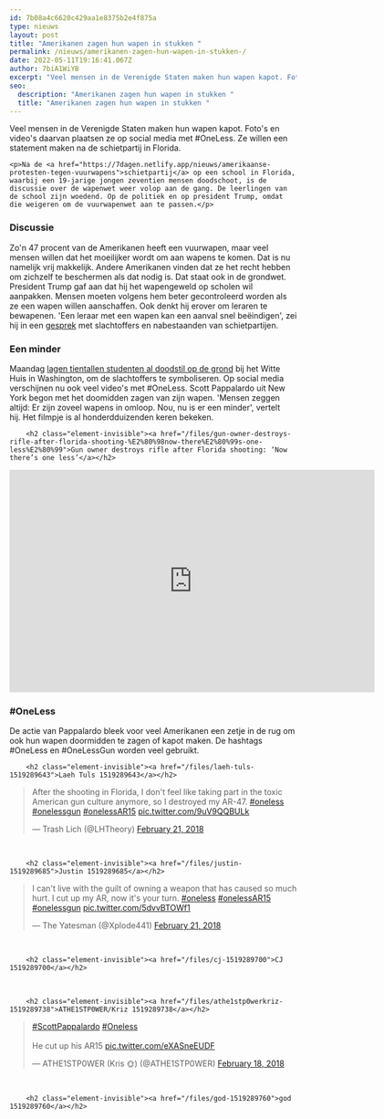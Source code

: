 ```yaml
---
id: 7b08a4c6620c429aa1e8375b2e4f875a
type: nieuws
layout: post
title: "Amerikanen zagen hun wapen in stukken "
permalink: /nieuws/amerikanen-zagen-hun-wapen-in-stukken-/
date: 2022-05-11T19:16:41.067Z
author: 7biA1WiYB
excerpt: "Veel mensen in de Verenigde Staten maken hun wapen kapot. Foto's en video's daarvan plaatsen ze op social media met #OneLess. Ze willen een statement maken na de schietpartij in Florida.  "
seo:
  description: "Amerikanen zagen hun wapen in stukken "
  title: "Amerikanen zagen hun wapen in stukken "
---
```

Veel mensen in de Verenigde Staten maken hun wapen kapot. Foto's en video's daarvan plaatsen ze op social media met #OneLess. Ze willen een statement maken na de schietpartij in Florida.  

    <p>Na de <a href="https://7dagen.netlify.app/nieuws/amerikaanse-protesten-tegen-vuurwapens">schietpartij</a> op een school in Florida, waarbij een 19-jarige jongen zeventien mensen doodschoot, is de discussie over de wapenwet weer volop aan de gang. De leerlingen van de school zijn woedend. Op de politiek en op president Trump, omdat die weigeren om de vuurwapenwet aan te passen.</p>
<h3>Discussie</h3>
<p>Zo'n 47 procent van de Amerikanen heeft een vuurwapen, maar veel mensen willen dat het moeilijker wordt om aan wapens te komen. Dat is nu namelijk vrij makkelijk. Andere Amerikanen vinden dat ze het recht hebben om zichzelf te beschermen als dat nodig is. Dat staat ook in de grondwet. President Trump gaf aan dat hij het wapengeweld op scholen wil aanpakken. Mensen moeten volgens hem beter gecontroleerd worden als ze een wapen willen aanschaffen. Ook denkt hij erover om leraren te bewapenen. 'Een leraar met een wapen kan een aanval snel beëindigen', zei hij in een <a href="https://nos.nl/video/2218749-een-leraar-met-een-wapen-kan-een-aanval-snel-beeindigen.html" target="_blank">gesprek</a> met slachtoffers en nabestaanden van schietpartijen. </p>
<h3>Een minder</h3>
<p>Maandag <a href="https://7dagen.netlify.app/nieuws/amerikaanse-protesten-tegen-vuurwapens">lagen tientallen studenten al doodstil op de grond</a> bij het Witte Huis in Washington, om de slachtoffers te symboliseren. Op social media verschijnen nu ook veel video's met #OneLess. Scott Pappalardo uit New York begon met het doomidden zagen van zijn wapen. 'Mensen zeggen altijd: Er zijn zoveel wapens in omloop. Nou, nu is er een minder', vertelt hij. Het filmpje is al honderdduizenden keren bekeken.<br><div class="media media-element-container media-default"><div id="file-532495" class="file file-video file-video-youtube">

        <h2 class="element-invisible"><a href="/files/gun-owner-destroys-rifle-after-florida-shooting-%E2%80%98now-there%E2%80%99s-one-less%E2%80%99">Gun owner destroys rifle after Florida shooting: ‘Now there’s one less’</a></h2>
    
  
  <div class="content">
    <div class="media-youtube-video file media-element file-default media-youtube-1">
  <iframe class="media-youtube-player" width="640" height="390" title="Gun owner destroys rifle after Florida shooting: ‘Now there’s one less’" src="https://www.youtube.com/embed/EDx6Ys4P5_Q?wmode=opaque&controls=" name="Gun owner destroys rifle after Florida shooting: ‘Now there’s one less’" frameborder="0" allowfullscreen="">Video van Gun owner destroys rifle after Florida shooting: ‘Now there’s one less’</iframe>
</div>
  </div>

  
</div>
</div>
<h3>#OneLess</h3>
<p>De actie van Pappalardo bleek voor veel Amerikanen een zetje in de rug om ook hun wapen doormidden te zagen of kapot maken. De hashtags #OneLess en #OneLessGun worden veel gebruikt.<br><div class="media media-element-container media-default"><div id="file-532496" class="file file-document file-text-oembed">

        <h2 class="element-invisible"><a href="/files/laeh-tuls-1519289643">Laeh Tuls 1519289643</a></h2>
    
  
  <div class="content">
    
<blockquote class="twitter-tweet" data-width="550"><p lang="en" dir="ltr">After the shooting in Florida, I don&#39;t feel like taking part in the toxic American gun culture anymore, so I destroyed my AR-47. <a href="https://twitter.com/hashtag/oneless?src=hash&amp;ref_src=twsrc%5Etfw">#oneless</a> <a href="https://twitter.com/hashtag/onelessgun?src=hash&amp;ref_src=twsrc%5Etfw">#onelessgun</a> <a href="https://twitter.com/hashtag/onelessAR15?src=hash&amp;ref_src=twsrc%5Etfw">#onelessAR15</a> <a href="https://t.co/9uV9QQBULk">pic.twitter.com/9uV9QQBULk</a></p>&mdash; Trash Lich (@LHTheory) <a href="https://twitter.com/LHTheory/status/966139177778659329?ref_src=twsrc%5Etfw">February 21, 2018</a></blockquote>
<script async="" src="https://platform.twitter.com/widgets.js" charset="utf-8"></script>
  </div>

  
</div>
</div><br><div class="media media-element-container media-default"><div id="file-532497" class="file file-document file-text-oembed">

        <h2 class="element-invisible"><a href="/files/justin-1519289685">Justin 1519289685</a></h2>
    
  
  <div class="content">
    
<blockquote class="twitter-tweet" data-width="550"><p lang="en" dir="ltr">I can&#39;t live with the guilt of owning a weapon that has caused so much hurt. I cut up my AR, now it&#39;s your turn. <a href="https://twitter.com/hashtag/oneless?src=hash&amp;ref_src=twsrc%5Etfw">#oneless</a> <a href="https://twitter.com/hashtag/onelessAR15?src=hash&amp;ref_src=twsrc%5Etfw">#onelessAR15</a> <a href="https://twitter.com/hashtag/onelessgun?src=hash&amp;ref_src=twsrc%5Etfw">#onelessgun</a> <a href="https://t.co/5dvvBTOWf1">pic.twitter.com/5dvvBTOWf1</a></p>&mdash; The Yatesman (@Xplode441) <a href="https://twitter.com/Xplode441/status/966353993025970176?ref_src=twsrc%5Etfw">February 21, 2018</a></blockquote>
<script async="" src="https://platform.twitter.com/widgets.js" charset="utf-8"></script>
  </div>

  
</div>
</div><br><div class="media media-element-container media-default"><div id="file-532498" class="file file-document file-text-oembed">

        <h2 class="element-invisible"><a href="/files/cj-1519289700">CJ 1519289700</a></h2>
    
  
  <div class="content">
    
  </div>

  
</div>
</div><br><div class="media media-element-container media-default"><div id="file-532499" class="file file-document file-text-oembed">

        <h2 class="element-invisible"><a href="/files/athe1stp0werkriz-1519289738">ATHE1STP0WER/Kriz 1519289738</a></h2>
    
  
  <div class="content">
    
<blockquote class="twitter-tweet" data-width="550"><p lang="en" dir="ltr"><a href="https://twitter.com/hashtag/ScottPappalardo?src=hash&amp;ref_src=twsrc%5Etfw">#ScottPappalardo</a> <a href="https://twitter.com/hashtag/Oneless?src=hash&amp;ref_src=twsrc%5Etfw">#Oneless</a> <br><br>He cut up his AR15 <a href="https://t.co/eXASneEUDF">pic.twitter.com/eXASneEUDF</a></p>&mdash; ATHE1STP0WER (Kris 🌞) (@ATHE1STP0WER) <a href="https://twitter.com/ATHE1STP0WER/status/965349618694451200?ref_src=twsrc%5Etfw">February 18, 2018</a></blockquote>
<script async="" src="https://platform.twitter.com/widgets.js" charset="utf-8"></script>
  </div>

  
</div>
</div><br><div class="media media-element-container media-default"><div id="file-532500" class="file file-document file-text-oembed">

        <h2 class="element-invisible"><a href="/files/god-1519289760">god 1519289760</a></h2>
    
  
  <div class="content">
    
  </div>

  
</div>
</div>  
